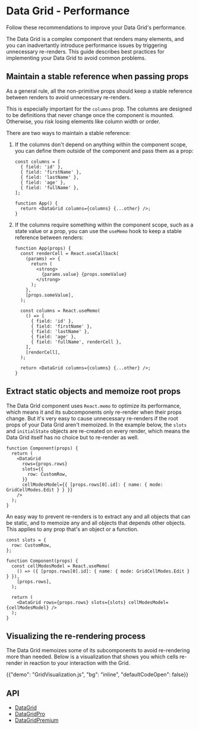 # Data Grid - Performance

<p class="description">Follow these recommendations to improve your Data Grid's performance.</p>

The Data Grid is a complex component that renders many elements, and you can inadvertantly introduce performance issues by triggering unnecessary re-renders.
This guide describes best practices for implementing your Data Grid to avoid common problems.

## Maintain a stable reference when passing props

As a general rule, all the non-primitive props should keep a stable reference between renders to avoid unnecessary re-renders.

This is especially important for the `columns` prop.
The columns are designed to be definitions that never change once the component is mounted.
Otherwise, you risk losing elements like column width or order.

There are two ways to maintain a stable reference:

1. If the columns don't depend on anything within the component scope, you can define them outside of the component and pass them as a prop:

   ```tsx
   const columns = [
     { field: 'id' },
     { field: 'firstName' },
     { field: 'lastName' },
     { field: 'age' },
     { field: 'fullName' },
   ];

   function App() {
     return <DataGrid columns={columns} {...other} />;
   }
   ```

2. If the columns require something within the component scope, such as a state value or a prop, you can use the `useMemo` hook to keep a stable reference between renders:

   ```tsx
   function App(props) {
     const renderCell = React.useCallback(
       (params) => {
         return (
           <strong>
             {params.value} {props.someValue}
           </strong>
         );
       },
       [props.someValue],
     );

     const columns = React.useMemo(
       () => [
         { field: 'id' },
         { field: 'firstName' },
         { field: 'lastName' },
         { field: 'age' },
         { field: 'fullName', renderCell },
       ],
       [renderCell],
     );

     return <DataGrid columns={columns} {...other} />;
   }
   ```

## Extract static objects and memoize root props

The Data Grid component uses `React.memo` to optimize its performance, which means it and its subcomponents only re-render when their props change.
But it's very easy to cause unnecessary re-renders if the root props of your Data Grid aren't memoized.
In the example below, the `slots` and `initialState` objects are re-created on every render, which means the Data Grid itself has no choice but to re-render as well.

```tsx
function Component(props) {
  return (
    <DataGrid
      rows={props.rows}
      slots={{
        row: CustomRow,
      }}
      cellModesModel={{ [props.rows[0].id]: { name: { mode: GridCellModes.Edit } } }}
    />
  );
}
```

An easy way to prevent re-renders is to extract any and all objects that can be static, and to memoize any and all objects that depends other objects.
This applies to any prop that's an object or a function.

```tsx
const slots = {
  row: CustomRow,
};

function Component(props) {
  const cellModesModel = React.useMemo(
    () => ({ [props.rows[0].id]: { name: { mode: GridCellModes.Edit } } }),
    [props.rows],
  );

  return (
    <DataGrid rows={props.rows} slots={slots} cellModesModel={cellModesModel} />
  );
}
```

## Visualizing the re-rendering process

The Data Grid memoizes some of its subcomponents to avoid re-rendering more than needed.
Below is a visualization that shows you which cells re-render in reaction to your interaction with the Grid.

{{"demo": "GridVisualization.js", "bg": "inline", "defaultCodeOpen": false}}

## API

- [DataGrid](/x/api/data-grid/data-grid/)
- [DataGridPro](/x/api/data-grid/data-grid-pro/)
- [DataGridPremium](/x/api/data-grid/data-grid-premium/)
